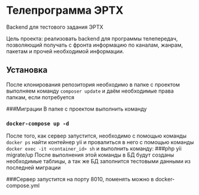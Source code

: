 # Телепрограмма ЭРТХ
Backend для тестового задания ЭРТХ

Цель проекта: реализовать backend для программы телепередач, позволяющий получать с фронта информацию по каналам,
жанрам, пакетам и прочей необходимой информации.

## Установка
После клонирования репозитория необходимо в папке с проектом 
выполняем команду `composer update` и даём необходимые права папкам, если потребуется

###Миграции
В папке с проектом выполнить команду
### `docker-compose up -d`
После того, как сервер запустится, необходимо с помощью команды `docker ps` найти контейнер yii и
провалиться в него с помощью команды `docker exec -it <container_id> sh` и 
выполнить команду:
###php yii migrate/up
После выполнения этой команды в БД будут созданы необходимые таблицы, а так же БД заполнится тестовыми данными из последней миграции

###Сервер запустится на порту 8010, поменять можно в docker-compose.yml
